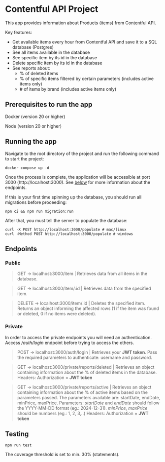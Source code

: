 # Contentful API Project
This app provides information about Products (items) from Contentful API.

Key features:
- Get available items every hour from Contentful API and save it to a SQL database (Postgres)
- See all items available in the database
- See specific item by its id in the database
- Delete specific item by its id in the database
- See reports about:
   - % of deleted items
   - % of specific items filtered by certain parameters (includes active items only)
   - \# of items by brand (includes active items only)

## Prerequisites to run the app

Docker (version 20 or higher)

Node (version 20 or higher)

## Running the app

Navigate to the root directory of the project and run the following command to start the project:

    docker compose up -d

Once the process is complete, the application will be accessible at port 3000 (http://localhost:3000). See [below](#endpoints) for more information about the endpoints.

If this is your first time spinning up the database, you should run all migrations before proceeding:

    npm ci && npm run migration:run

After that, you must tell the server to populate the database:

    curl -X POST http://localhost:3000/populate # mac/linux
    curl -Method POST http://localhost:3000/populate # windows

## Endpoints
### Public
> GET -> localhost:3000/item | Retrieves data from all items in the database.

> GET -> localhost:3000/item/:id | Retrieves data from the specified item.

> DELETE -> localhost:3000/item/:id | Deletes the specified item.  Returns an object informing the affected rows (1 if the item was found or deleted, 0 if no items were deleted).

### Private
In order to access the private endpoints you will need an authentication. Access */auth/login* endpoint before trying to access the others.

>POST -> localhost:3000/auth/login | Retrieves your **JWT token**. Pass the required parameters to authenticate: username and password.

>GET -> localhost:3000/private/reports/deleted | Retrieves an object containing information about the % of deleted items in the database.
Headers: Authorization = **JWT token**

>GET -> localhost:3000/private/reports/active | Retrieves an object containing information about the % of active items based on the parameters passed. The parameters available are: startDate, endDate, minPrice, maxPrice.
Parameters:
*startDate* and *endDate* should follow the YYYY-MM-DD format (eg.: 2024-12-31).
*minPrice*, *maxPrice* should be numbers (eg.: 1, 2, 3,..)
Headers: Authorization = **JWT token**

## Testing
    npm run test
The coverage threshold is set to min. 30% (statements).
